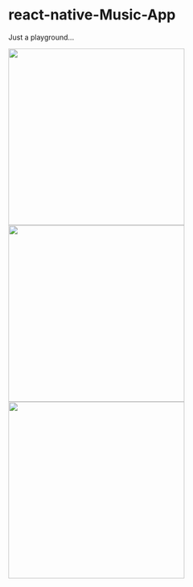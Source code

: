 # react-native-Music-App
Just a playground...
<div>
<img src="https://i.ibb.co/bmkpxbH/Simulator-Screen-Shot-i-Phone-12-2023-11-09-at-11-07-48.png" height="350"/>
<img src="https://i.ibb.co/B60VSSx/Simulator-Screen-Shot-i-Phone-12-2023-11-09-at-11-07-43.png" height="350"/>
<img src="https://github.com/antila3567/react-native-Music-App/assets/69010621/d6ad88ce-9aa1-4fa5-b189-706cd92b79f6" height="350">
</div>


